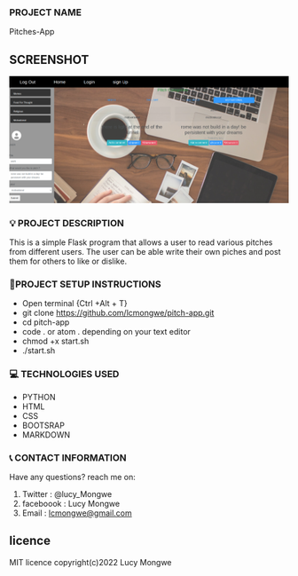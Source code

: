 ### PROJECT NAME

Pitches-App

## SCREENSHOT

![PITCHES-APP](/app/static/images/pitchscreenshot.png)

### :bulb: PROJECT DESCRIPTION

This is a simple Flask program that allows a user to read various pitches from different users. The user can be able write their own piches and post them for others to like or dislike.  

### :pushpin:PROJECT SETUP INSTRUCTIONS

- Open terminal {Ctrl +Alt + T}
- git clone https://github.com/lcmongwe/pitch-app.git
- cd pitch-app
- code . or atom . depending on your text editor
- chmod +x start.sh
- ./start.sh

### :computer: TECHNOLOGIES USED

- PYTHON
- HTML
- CSS
- BOOTSRAP
- MARKDOWN

### :telephone_receiver: CONTACT INFORMATION

Have any questions? reach me on:

1. Twitter : @lucy_Mongwe
2. faceboook : Lucy Mongwe
3. Email : lcmongwe@gmail.com

## licence
MIT licence
copyright(c)2022 Lucy Mongwe

